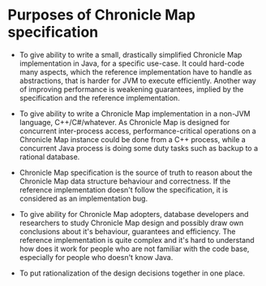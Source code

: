 # Purposes of Chronicle Map specification

 - To give ability to write a small, drastically simplified Chronicle Map implementation in Java,
 for a specific use-case. It could hard-code many aspects, which the reference implementation have
 to handle as abstractions, that is harder for JVM to execute efficiently. Another way of improving
 performance is weakening guarantees, implied by the specification and the reference implementation.

 - To give ability to write a Chronicle Map implementation in a non-JVM language, C++/C#/whatever.
 As Chronicle Map is designed for concurrent inter-process access, performance-critical operations
 on a Chronicle Map instance could be done from a C++ process, while a concurrent Java process
 is doing some duty tasks such as backup to a rational database.

 - Chronicle Map specification is the source of truth to reason about the Chronicle Map data
 structure behaviour and correctness. If the reference implementation doesn't follow the
 specification, it is considered as an implementation bug.

 - To give ability for Chronicle Map adopters, database developers and researchers to study
 Chronicle Map design and possibly draw own conclusions about it's behaviour, guarantees and
 efficiency. The reference implementation is quite complex and it's hard to understand how does it
 work for people who are not familiar with the code base, especially for people who doesn't know
 Java.

 - To put rationalization of the design decisions together in one place.
